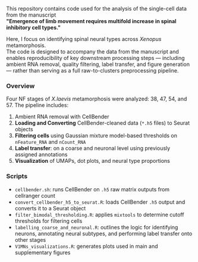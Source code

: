 This repository contains code used for the analysis of the single-cell data from the manuscript  
**"Emergence of limb movement requires multifold increase in spinal inhibitory cell types."**  

Here, I focus on identifying spinal neural types across _Xenopus_ metamorphosis.  
The code is designed to accompany the data from the manuscript and enables reproducibility of key downstream processing steps — including ambient RNA removal, quality filtering, label transfer, and figure generation — rather than serving as a full raw-to-clusters preprocessing pipeline.


### Overview

Four NF stages of _X.laevis_ metamorphosis were analyzed: 38, 47, 54, and 57. The pipeline includes:

1. Ambient RNA removal with CellBender
2. **Loading and Converting** CellBender-cleaned data (`*.h5` files) to Seurat objects
3. **Filtering cells** using Gaussian mixture model-based thresholds on `nFeature_RNA` and `nCount_RNA` 
4. **Label transfer**: on a coarse and neuronal level using previously assigned annotations  
5. **Visualization** of UMAPs, dot plots, and neural type proportions 

### Scripts

- `cellbender.sh`: runs CellBender  on `.h5` raw matrix outputs from cellranger count
- `convert_cellbender_h5_to_seurat.R`: loads CellBender `.h5` output and converts it to a Seurat object
- `filter_bimodal_thresholding.R`: applies `mixtools` to determine cutoff thresholds for filtering cells
- `labelling_coarse_and_neuronal.R`: outlines the logic for identifying neurons, annotating neural subtypes, and performing label transfer onto other stages
- `V1MNs_visualizations.R`: generates plots used  in main and supplementary figures






